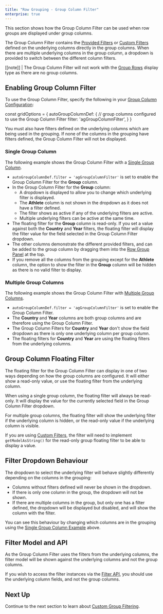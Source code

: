 ```yaml
---
title: "Row Grouping - Group Column Filter"
enterprise: true
---
```


This section shows how the Group Column Filter can be used when row groups are displayed under group columns.

<image-caption src="grouping-column-filter/resources/group-filter.png" alt="Group Column Filter" width="28rem" centered="true"></image-caption>

The Group Column Filter contains the [Provided Filters](/filter-provided/) or [Custom Filters](/component-filter/) 
defined on the underlying columns directly in the group columns. When there are multiple underlying columns in the group 
column, a dropdown is provided to switch between the different column filters.

[[note]]
| The Group Column Filter will not work with the [Group Rows](/grouping-group-rows/) display type as there are no group columns.

## Enabling Group Column Filter

To use the Group Column Filter, specify the following in your [Group Column Configuration](/grouping-single-group-column/#group-column-configuration):

<snippet>
const gridOptions = {
    autoGroupColumnDef: {
        // group columns configured to use the Group Column Filter
        filter: 'agGroupColumnFilter',
    }
}
</snippet>

You must also have filters defined on the underlying columns which are being used in the grouping. If none of the columns
in the grouping have filters defined, the Group Column Filter will not be displayed.

### Single Group Column

The following example shows the Group Column Filter with a [Single Group Column](/grouping-single-group-column/).

- `autoGroupColumnDef.filter = 'agGroupColumnFilter'` is set to enable the Group Column Filter for the **Group** column.
- In the Group Column Filter for the **Group** column:
    - A dropdown is displayed to allow you to change which underlying filter is displayed.
    - The **Athlete** column is not shown in the dropdown as it does not have a filter defined.
    - The filter shows as active if any of the underlying filters are active.
    - Multiple underlying filters can be active at the same time.
- The floating filter for the **Group** column is read-only. If you set a value against both the **Country** and **Year** filters, the floating filter will display the filter value for the field selected in the Group Column Filter dropdown.
- The other columns demonstrate the different provided filters, and can be added to the group column by dragging them into the [Row Group Panel](/grouping-group-panel/) at the top.
- If you remove all the columns from the grouping except for the **Athlete** column, the option to show the filter in the **Group** column will be hidden as there is no valid filter to display.

<grid-example title='Group Column Filter - Single Group Column' name='group-filter-single' type='generated' options='{ "enterprise": true, "exampleHeight": 565, "modules": ["clientside", "rowgrouping", "menu", "filterpanel"] }'></grid-example>

### Multiple Group Columns

The following example shows the Group Column Filter with [Multiple Group Columns](/grouping-multiple-group-columns/).

- `autoGroupColumnDef.filter = 'agGroupColumnFilter'` is set to enable the Group Column Filter.
- The **Country** and **Year** columns are both group columns and are therefore using the Group Column Filter.
- The Group Column Filters for **Country** and **Year** don't show the field dropdown as there is only one underlying column per group column.
- The floating filters for **Country** and **Year** are using the floating filters from the underlying columns.

<grid-example title='Group Column Filter - Multiple Group Columns' name='group-filter-multiple' type='generated' options='{ "enterprise": true, "exampleHeight": 565, "modules": ["clientside", "rowgrouping", "menu"] }'></grid-example>

## Group Column Floating Filter

The floating filter for the Group Column Filter can display in one of two ways depending on how the group columns are configured.
It will either show a read-only value, or use the floating filter from the underlying column.

When using a single group column, the floating filter will always be read-only. It will display the value for the currently
selected field in the Group Column Filter dropdown.

For multiple group columns, the floating filter will show the underlying filter if the underlying column is hidden, or
the read-only value if the underlying column is visible.

If you are using [Custom Filters](/component-filter/), the filter will need to implement `getModelAsString()` for the
read-only group floating filter to be able to display a value.

## Filter Dropdown Behaviour

The dropdown to select the underlying filter will behave slightly differently depending on the columns in the grouping:
- Columns without filters defined will never be shown in the dropdown.
- If there is only one column in the group, the dropdown will not be shown.
- If there are multiple columns in the group, but only one has a filter defined, the dropdown will be displayed but disabled, and will show the column with the filter.

You can see this behaviour by changing which columns are in the grouping using the [Single Group Column Example](#single-group-column) above.

## Filter Model and API

As the Group Column Filter uses the filters from the underlying columns, the filter model will be shown against the underlying
columns and not the group columns.

If you wish to access the filter instances via the [Filter API](/filter-api/#accessing-individual-filter-component-instances),
you should use the underlying column fields, and not the group columns.

## Next Up

Continue to the next section to learn about [Custom Group Filtering](../grouping-custom-filtering/).